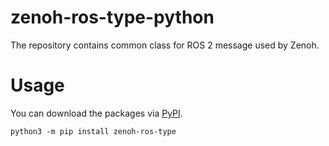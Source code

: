 # zenoh-ros-type-python

The repository contains common class for ROS 2 message used by Zenoh.

# Usage

You can download the packages via [PyPI](https://pypi.org/project/zenoh-ros-type/).

```shell
python3 -m pip install zenoh-ros-type
```

